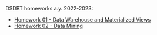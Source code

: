 DSDBT homeworks a.y. 2022-2023:
* [Homework 01 - Data Warehouse and Materialized Views](Homework_01)
* [Homework 02 - Data Mining](Homework_02)